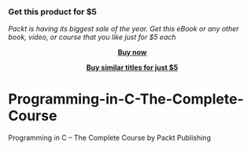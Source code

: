 
### Get this product for $5

<i>Packt is having its biggest sale of the year. Get this eBook or any other book, video, or course that you like just for $5 each</i>


<b><p align='center'>[Buy now](https://packt.link/9781800207240)</p></b>


<b><p align='center'>[Buy similar titles for just $5](https://subscription.packtpub.com/search)</p></b>


# Programming-in-C-The-Complete-Course
Programming in C – The Complete Course by Packt Publishing
